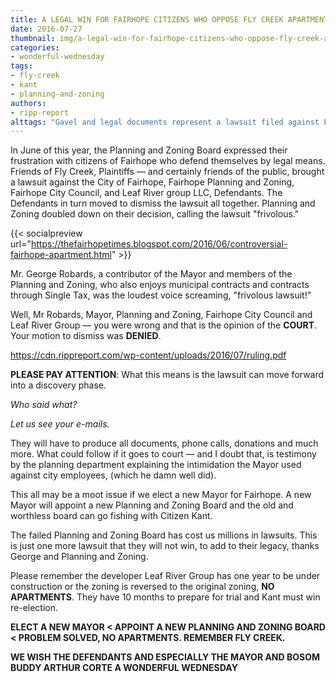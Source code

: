 ```yaml
---
title: A LEGAL WIN FOR FAIRHOPE CITIZENS WHO OPPOSE FLY CREEK APARTMENTS
date: 2016-07-27
thumbnail: img/a-legal-win-for-fairhope-citizens-who-oppose-fly-creek-apartments.jpg
categories:
- wonderful-wednesday
tags:
- fly-creek
- kant
- planning-and-zoning
authors:
- ripp-report
alttags: "Gavel and legal documents represent a lawsuit filed against Fairhope Planning and Zoning over development decisions"
---
```

In June of this year, the Planning and Zoning Board expressed their frustration with citizens of Fairhope who defend themselves by legal means. Friends of Fly Creek, Plaintiffs — and certainly friends of the public, brought a lawsuit against the City of Fairhope, Fairhope Planning and Zoning, Fairhope City Council, and Leaf River group LLC, Defendants. The Defendants in turn moved to dismiss the lawsuit all together. Planning and Zoning doubled down on their decision, calling the lawsuit "frivolous."

{{< socialpreview url="https://thefairhopetimes.blogspot.com/2016/06/controversial-fairhope-apartment.html" >}}

Mr. George Robards, a contributor of the Mayor and members of the Planning and Zoning, who also enjoys municipal contracts and contracts through Single Tax, was the loudest voice screaming, "frivolous lawsuit!"

Well, Mr Robards, Mayor, Planning and Zoning, Fairhope City Council and Leaf River Group — you were wrong and that is the opinion of the **COURT**. Your motion to dismiss was **DENIED**.

https://cdn.rippreport.com/wp-content/uploads/2016/07/ruling.pdf

**PLEASE PAY ATTENTION**: What this means is the lawsuit can move forward into a discovery phase.

_Who said what?_

_Let us see your e-mails._

They will have to produce all documents, phone calls, donations and much more. What could follow if it goes to court — and I doubt that, is testimony by the planning department explaining the intimidation the Mayor used against city employees, (which he damn well did).

This all may be a moot issue if we elect a new Mayor for Fairhope. A new Mayor will appoint a new Planning and Zoning Board and the old and worthless board can go fishing with Citizen Kant.

The failed Planning and Zoning Board has cost us millions in lawsuits. This is just one more lawsuit that they will not win, to add to their legacy, thanks George and Planning and Zoning.

Please remember the developer Leaf River Group has one year to be under construction or the zoning is reversed to the original zoning, **NO APARTMENTS**. They have 10 months to prepare for trial and Kant must win re-election.

**ELECT A NEW MAYOR < APPOINT A NEW PLANNING AND ZONING BOARD < PROBLEM SOLVED, NO APARTMENTS. REMEMBER FLY CREEK.**

**WE WISH THE DEFENDANTS AND ESPECIALLY THE MAYOR AND BOSOM BUDDY ARTHUR CORTE A WONDERFUL WEDNESDAY**
